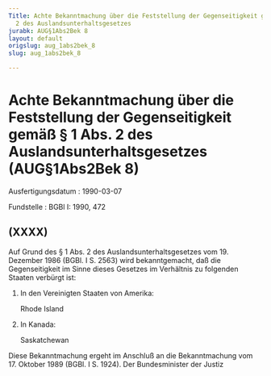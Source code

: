```yaml
---
Title: Achte Bekanntmachung über die Feststellung der Gegenseitigkeit gemäß § 1 Abs.
  2 des Auslandsunterhaltsgesetzes
jurabk: AUG§1Abs2Bek 8
layout: default
origslug: aug_1abs2bek_8
slug: aug_1abs2bek_8

---
```


# Achte Bekanntmachung über die Feststellung der Gegenseitigkeit gemäß § 1 Abs. 2 des Auslandsunterhaltsgesetzes (AUG§1Abs2Bek 8)

Ausfertigungsdatum
:   1990-03-07

Fundstelle
:   BGBl I: 1990, 472



## (XXXX)

Auf Grund des § 1 Abs. 2 des Auslandsunterhaltsgesetzes vom 19. Dezember 1986 (BGBl. I S. 2563) wird bekanntgemacht, daß die Gegenseitigkeit im Sinne dieses Gesetzes im Verhältnis zu folgenden Staaten verbürgt ist:

1.  In den Vereinigten Staaten von Amerika:

    Rhode Island


2.  In Kanada:

    Saskatchewan



Diese Bekanntmachung ergeht im Anschluß an die Bekanntmachung vom 17. Oktober 1989 (BGBl. I S. 1924).
Der Bundesminister der Justiz

